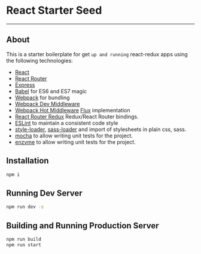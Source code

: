 # React Starter Seed
---

## About

This is a starter boilerplate for get `up and running` react-redux apps using the following technologies:

* [React](https://github.com/facebook/react)
* [React Router](https://github.com/rackt/react-router)
* [Express](http://expressjs.com)
* [Babel](http://babeljs.io) for ES6 and ES7 magic
* [Webpack](http://webpack.github.io) for bundling
* [Webpack Dev Middleware](http://webpack.github.io/docs/webpack-dev-middleware.html)
* [Webpack Hot Middleware](https://github.com/glenjamin/webpack-hot-middleware)
 [Flux](https://facebook.github.io/react/blog/2014/05/06/flux.html) implementation
* [React Router Redux](https://github.com/reactjs/react-router-redux) Redux/React Router bindings.
* [ESLint](http://eslint.org) to maintain a consistent code style
* [style-loader](https://github.com/webpack/style-loader), [sass-loader](https://github.com/jtangelder/sass-loader) and  import of stylesheets in plain css, sass.
* [mocha](https://mochajs.org/) to allow writing unit tests for the project.
* [enzyme](https://github.com/airbnb/enzyme) to allow writing unit tests for the project.

## Installation

```bash
npm i
```

## Running Dev Server

```bash
npm run dev -s
```

## Building and Running Production Server

```bash
npm run build
npm run start
```
